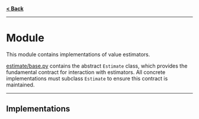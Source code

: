 [**< Back**](../README.md)

---

#  Module

This module contains implementations of value estimators.

[estimate/base.py](./base.py) contains the abstract `Estimate` class, which provides the fundamental contract for interaction with estimators. All concrete implementations must subclass `Estimate` to ensure this contract is maintained.

---

## Implementations

### 


